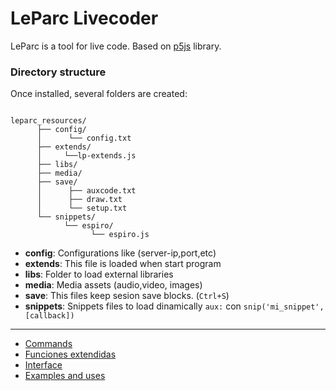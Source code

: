 # LeParc Livecoder

LeParc is a tool for live code.
Based on [p5js](https://p5js.org/es/) library.

### Directory structure

Once installed, several folders are created:

```

leparc_resources/
      ├── config/
      │      └── config.txt
      ├── extends/
      │     └──lp-extends.js
      ├── libs/
      ├── media/
      ├── save/
      │      ├── auxcode.txt
      │      ├── draw.txt
      │      └── setup.txt
      └── snippets/
            └── espiro/
                  └── espiro.js
```

- **config**: Configurations like (server-ip,port,etc)
- **extends**: This file is loaded when start program
- **libs**: Folder to load external libraries
- **media**: Media assets (audio,video, images)
- **save**: This files keep sesion save blocks. (`Ctrl+S`)
- **snippets**: Snippets files to load dinamically `aux:` con `snip('mi_snippet',[callback])`

---

- [Commands](https://github.com/andrusenn/leparc-lc-p5js/blob/master/docs/es/comandos.md)
- [Funciones extendidas](https://github.com/andrusenn/leparc-lc-p5js/blob/master/docs/es/funciones-extendidas.md)
- [Interface](https://github.com/andrusenn/leparc-lc-p5js/blob/master/docs/es/interfaz.md)
- [Examples and uses](https://github.com/andrusenn/leparc-lc-p5js/blob/master/docs/es/ejemplos.md)
